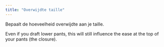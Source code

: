 ```yaml
---
title: "Overwijdte taille"
---
```


Bepaalt de hoeveelheid overwijdte aan je taille.

Even if you draft lower pants, this will still influence the ease at the top of your pants (the closure).




